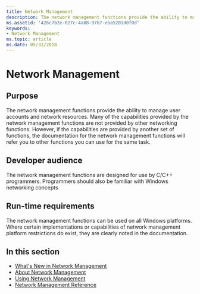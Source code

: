 ```yaml
---
title: Network Management
description: The network management functions provide the ability to manage user accounts and network resources.
ms.assetid: '426c7b2e-027c-4a88-97b7-eba5201d0f0d'
keywords:
- Network Management
ms.topic: article
ms.date: 05/31/2018
---
```


# Network Management

## Purpose

The network management functions provide the ability to manage user accounts and network resources. Many of the capabilities provided by the network management functions are not provided by other networking functions. However, if the capabilities are provided by another set of functions, the documentation for the network management functions will refer you to other functions you can use for the same task.

## Developer audience

The network management functions are designed for use by C/C++ programmers. Programmers should also be familiar with Windows networking concepts

## Run-time requirements

The network management functions can be used on all Windows platforms. Where certain implementations or capabilities of network management platform restrictions do exist, they are clearly noted in the documentation.

## In this section

-   [What's New in Network Management](what-s-new-in-network-management.md)
-   [About Network Management](about-network-management.md)
-   [Using Network Management](using-network-management.md)
-   [Network Management Reference](network-management-reference.md)

 

 




